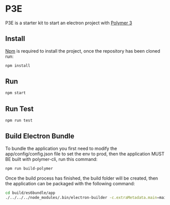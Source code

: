# P3E

P3E is a starter kit to start an electron project with [Polymer 3 ](https://polymer-library.polymer-project.org/3.0/docs/devguide/feature-overview)

## Install

[Npm](https://www.npmjs.com/get-npm) is required to install the project, once the repository has been cloned run:
```bash
npm install
```

## Run
```bash
npm start
```

## Run Test
```bash
npm run test
```

## Build Electron Bundle
To bundle the application you first need to modify the app/config/config.json file to set the env to prod, then the application MUST BE built with polymer-cli, run this command:
```bash
npm run build-polymer
```

Once the build process has finished, the build folder will be created, then the application can be packaged with the following command:

```bash
cd build/es6bundle/app
./../../../node_modules/.bin/electron-builder -c.extraMetadata.main=main.js -w --x64
```
